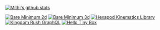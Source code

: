 [![Mithi's github stats][stats]][hexapod]

[![Bare Minimum 2d](https://img.shields.io/badge/npm%20-Bare%20Minimum%202d-orange.svg?logo=npm&color=ee5253)](https://github.com/mithi/bare-minimum-2d)
[![Bare Minimum 3d](https://img.shields.io/badge/npm%20-Bare%20Minimum%203d-orange.svg?logo=npm&color=ee5253)](https://github.com/mithi/bare-minimum-3d)
[![Hexapod Kinematics Library](https://img.shields.io/badge/npm%20-Hexapod%20Kinematics%20Library-orange.svg?logo=npm&color=ee5253)](https://github.com/mithi/hexapod-kinematics-library)
[![Kingdom Rush GraphQL](https://img.shields.io/badge/graphQL%20-Kingdom%20Rush-orange.svg?logo=graphql&color=f368e0)](https://github.com/mithi/kingdom-rush-graphql)
[![Hello Tiny Box](https://img.shields.io/badge/Hello%20-Tiny%20Box-orange.svg?logo=react&color=0abde3)](https://github.com/mithi/hello-tiny-box)

[stats]: https://github-readme-stats.vercel.app/api?username=mithi&show_icons=true&count_private=false&theme=radical&hide=contribs,issues,prs
[hexapod]: https://hexapod.netlify.app/

<!--
**mithi/mithi** is a ✨ _special_ ✨ repository because its `README.md` (this file) appears on your GitHub profile.

Here are some ideas to get you started:

- 🔭 I’m currently working on ...
- 🌱 I’m currently learning ...
- 👯 I’m looking to collaborate on ...
- 🤔 I’m looking for help with ...
- 💬 Ask me about ...
- 📫 How to reach me: ...
- 😄 Pronouns: ...
- ⚡ Fun fact: ...
-->
